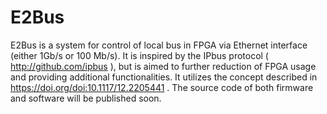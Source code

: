 # E2Bus
E2Bus is a system for control of local bus in FPGA via Ethernet interface (either 1Gb/s or 100 Mb/s). It is inspired by the IPbus protocol ( http://github.com/ipbus ), but is aimed to further reduction of FPGA usage and providing additional functionalities. It utilizes the concept described in https://doi.org/doi:10.1117/12.2205441 .
The source code of both firmware and software will be published soon.
